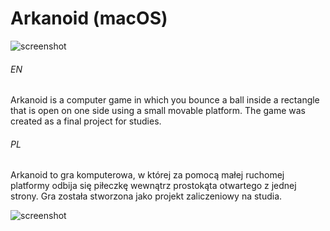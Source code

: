 # Arkanoid (macOS)

![screenshot](https://user-images.githubusercontent.com/71329150/93711448-a99ed100-fb4e-11ea-9a55-ea75d23103ae.png)

###### EN
Arkanoid is a computer game in which you bounce a ball inside a rectangle that is open on one side using a small movable platform.
The game was created as a final project for studies.

###### PL
Arkanoid to gra komputerowa, w której za pomocą małej ruchomej platformy odbija się piłeczkę wewnątrz prostokąta otwartego z jednej strony.
Gra została stworzona jako projekt zaliczeniowy na studia. 

![screenshot](https://user-images.githubusercontent.com/71329150/93711440-a3105980-fb4e-11ea-922b-49d800f1946b.png)
